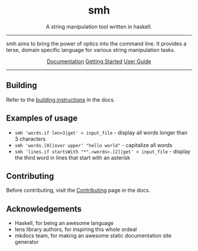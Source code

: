 <h1 align="center">
    smh
</h1>

<p align="center">
    A string manipulation tool written in haskell.
</p>

---

smh aims to bring the power of optics into the command line. It provides a terse, domain specific language for various string manipulation tasks.

<div align="center">
    <a href="https://danryba253.github.io/smh-docs">Documentation</a>
    <a href="https://danryba253.github.io/smh-docs/getting-started">Getting Started</a>
    <a href="https://danryba253.github.io/smh-docs/user-guide">User Guide</a>
</div>

---

<h2>Building</h2>

Refer to the [building instructions](https://danryba253.github.io/smh-docs/getting-started/#building) in the docs.

<h2>Examples of usage</h2>

* `smh 'words.if len>3|get' < input_file` - display all words longer than 3 characters   
* `smh 'words.[0]|over upper' "hello world"` - capitalize all words  
* `smh 'lines.if startsWith "*".<words>.[2]|get' < input_file` - display the third word in lines that start with an asterisk

<h2>Contributing</h2>

Before contributing, visit the [Contributing](https://danryba253.github.io/smh-docs/contributing/) page in the docs.

<h2>Acknowledgements</h2>

* Haskell, for being an awesome language
* lens library authors, for inspiring this whole ordeal
* mkdocs team, for making an awesome static documentation site generator

